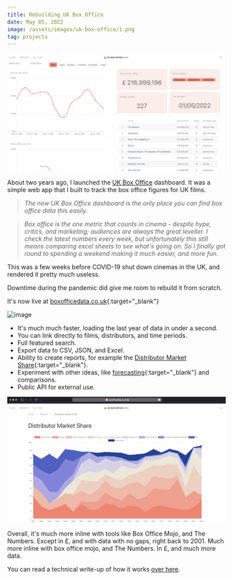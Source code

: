 ```yaml
---
title: Rebuilding UK Box Office
date: May 05, 2022
image: /assets/images/uk-box-office/1.png
tag: projects
---
```


![image](/assets/images/uk-box-office/1.png)

About two years ago, I launched the [UK Box Office](./uk-box-office) dashboard. It was a simple web app that I built to track the box office figures for UK films.

> _The new UK Box Office dashboard is the only place you can find box office data this easily._

> _Box office is the one metric that counts in cinema - despite hype, critics, and marketing; audiences are always the great leveller. I check the latest numbers every week, but unfortunately this still means comparing excel sheets to see what's going on. So I finally got round to spending a weekend making it much easier, and more fun._

This was a few weeks before COVID-19 shut down cinemas in the UK, and rendered it pretty much useless.

Downtime during the pandemic did give me room to rebuild it from scratch.

It's now live at [boxofficedata.co.uk](https://boxofficedata.co.uk){:target="_blank"}

![image](/assets/images/uk-box-office/gif.gif)

* It's much much faster, loading the last year of data in under a second.
* You can link directly to films, distributors, and time periods. 
* Full featured search.
* Export data to CSV, JSON, and Excel.
* Ability to create reports, for example the [Distributor Market Share](https://boxofficedata.co.uk/reports/distributor-market-share){:target="_blank"}.
* Experiment with other ideas, like [forecasting](https://boxofficedata.co.uk/reports/forecast){:target="_blank"} and comparisons.
* Public API for external use. 

![image](/assets/images/uk-box-office/3.png)

Overall, it's much more inline with tools like Box Office Mojo, and The Numbers. Except in £, and with data with no gaps, right back to 2001.
Much more inline with box office mojo, and The Numbers. In £, and much more data. 

You can read a technical write-up of how it works [over here](./uk-box-office-data-studio-to-flask).
